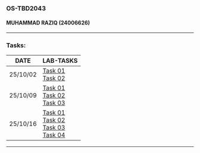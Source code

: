 ###  OS-TBD2043 
#### MUHAMMAD RAZIQ (24006626)

___

### Tasks:
|   DATE   | LAB-TASKS                                                                                                                                                                                                                                                                                                                                                                                                                                                                                                                                                                                          |
|:--------:|:---------------------------------------------------------------------------------------------------------------------------------------------------------------------------------------------------------------------------------------------------------------------------------------------------------------------------------------------------------------------------------------------------------------------------------------------------------------------------------------------------------------------------------------------------------------------------------------------------|
| 25/10/02 | [Task 01](25_10_02-Task1-2/task_1.c)  <br/>[Task 02 ](25_10_02-Task1-2/task_2.c)|
| 25/10/09 | [Task 01](25_10_09-Task1-2-3/task_1.c) <br/>[Task 02](25_10_09-Task1-2-3/task_2.c) <br/>[Task 03](25_10_09-Task1-2-3/task_3.c)|
| 25/10/16 | [Task 01](25_10_16-Task1-2-3-4/task_1.sh) <br/>[Task 02](25_10_16-Task1-2-3-4/task_2.sh) <br/>[Task 03](25_10_16-Task1-2-3-4/task_3.sh) <br/>[Task 04](25_10_16-Task1-2-3-4/task_4.sh)|
___